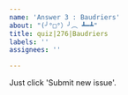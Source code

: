 ```yaml
---
name: 'Answer 3 : Baudriers'
about: "(╯°□°）╯︵ ┻━┻"
title: quiz|276|Baudriers
labels: ''
assignees: ''

---
```


Just click 'Submit new issue'.

